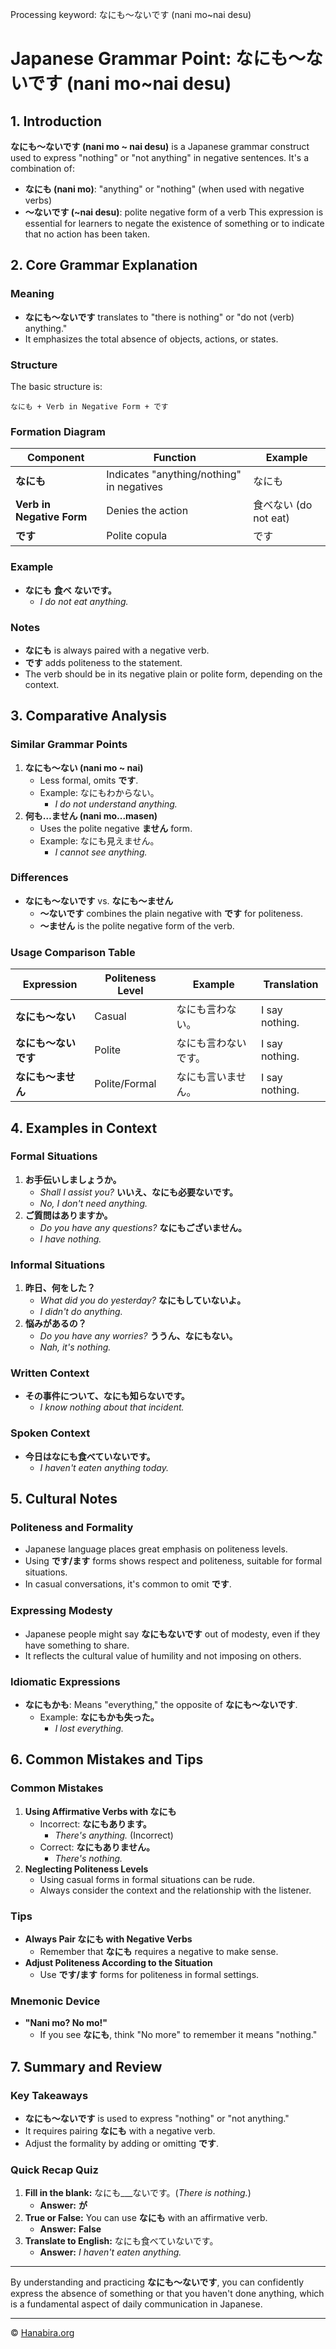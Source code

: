 Processing keyword: なにも～ないです (nani mo~nai desu)
# Japanese Grammar Point: なにも～ないです (nani mo~nai desu)

## 1. Introduction
**なにも～ないです (nani mo ~ nai desu)** is a Japanese grammar construct used to express "nothing" or "not anything" in negative sentences. It's a combination of:
- **なにも (nani mo)**: "anything" or "nothing" (when used with negative verbs)
- **～ないです (~nai desu)**: polite negative form of a verb
This expression is essential for learners to negate the existence of something or to indicate that no action has been taken.
## 2. Core Grammar Explanation
### Meaning
- **なにも～ないです** translates to "there is nothing" or "do not (verb) anything."
- It emphasizes the total absence of objects, actions, or states.
### Structure
The basic structure is:
```
なにも + Verb in Negative Form + です
```
### Formation Diagram
| Component                 | Function                                  | Example                |
|---------------------------|-------------------------------------------|------------------------|
| **なにも**               | Indicates "anything/nothing" in negatives | なにも                 |
| **Verb in Negative Form** | Denies the action                        | 食べない (do not eat)   |
| **です**                 | Polite copula                             | です                   |
### Example
- **なにも** **食べ** **ないです。**
  - *I do not eat anything.*
### Notes
- **なにも** is always paired with a negative verb.
- **です** adds politeness to the statement.
- The verb should be in its negative plain or polite form, depending on the context.
## 3. Comparative Analysis
### Similar Grammar Points
1. **なにも～ない (nani mo ~ nai)**
   - Less formal, omits **です**.
   - Example: なにもわからない。
     - *I do not understand anything.*
2. **何も…ません (nani mo...masen)**
   - Uses the polite negative **ません** form.
   - Example: なにも見えません。
     - *I cannot see anything.*
### Differences
- **なにも～ないです** vs. **なにも～ません**
  - **～ないです** combines the plain negative with **です** for politeness.
  - **～ません** is the polite negative form of the verb.
### Usage Comparison Table
| Expression            | Politeness Level | Example                     | Translation                |
|-----------------------|------------------|-----------------------------|----------------------------|
| **なにも～ない**     | Casual           | なにも言わない。           | I say nothing.             |
| **なにも～ないです** | Polite           | なにも言わないです。       | I say nothing.             |
| **なにも～ません**   | Polite/Formal    | なにも言いません。         | I say nothing.             |
## 4. Examples in Context
### Formal Situations
1. **お手伝いしましょうか。**
   - *Shall I assist you?*
   **いいえ、なにも必要ないです。**
   - *No, I don't need anything.*
2. **ご質問はありますか。**
   - *Do you have any questions?*
   **なにもございません。**
   - *I have nothing.*
### Informal Situations
1. **昨日、何をした？**
   - *What did you do yesterday?*
   **なにもしていないよ。**
   - *I didn't do anything.*
2. **悩みがあるの？**
   - *Do you have any worries?*
   **ううん、なにもない。**
   - *Nah, it's nothing.*
### Written Context
- **その事件について、なにも知らないです。**
  - *I know nothing about that incident.*
### Spoken Context
- **今日はなにも食べていないです。**
  - *I haven't eaten anything today.*
## 5. Cultural Notes
### Politeness and Formality
- Japanese language places great emphasis on politeness levels.
- Using **です/ます** forms shows respect and politeness, suitable for formal situations.
- In casual conversations, it's common to omit **です**.
### Expressing Modesty
- Japanese people might say **なにもないです** out of modesty, even if they have something to share.
- It reflects the cultural value of humility and not imposing on others.
### Idiomatic Expressions
- **なにもかも**: Means "everything," the opposite of **なにも～ないです**.
  - Example: **なにもかも失った。**
    - *I lost everything.*
## 6. Common Mistakes and Tips
### Common Mistakes
1. **Using Affirmative Verbs with なにも**
   - Incorrect: **なにもあります。**
     - *There's anything.* (Incorrect)
   - Correct: **なにもありません。**
     - *There's nothing.*
2. **Neglecting Politeness Levels**
   - Using casual forms in formal situations can be rude.
   - Always consider the context and the relationship with the listener.
### Tips
- **Always Pair なにも with Negative Verbs**
  - Remember that **なにも** requires a negative to make sense.
- **Adjust Politeness According to the Situation**
  - Use **です/ます** forms for politeness in formal settings.
### Mnemonic Device
- **"Nani mo? No mo!"**
  - If you see **なにも**, think "No more" to remember it means "nothing."
## 7. Summary and Review
### Key Takeaways
- **なにも～ないです** is used to express "nothing" or "not anything."
- It requires pairing **なにも** with a negative verb.
- Adjust the formality by adding or omitting **です**.
### Quick Recap Quiz
1. **Fill in the blank:** なにも___ないです。(*There is nothing.*)
   - **Answer:** **が**
2. **True or False:** You can use **なにも** with an affirmative verb.
   - **Answer:** **False**
3. **Translate to English:** なにも食べていないです。
   - **Answer:** *I haven't eaten anything.*

---
By understanding and practicing **なにも～ないです**, you can confidently express the absence of something or that you haven't done anything, which is a fundamental aspect of daily communication in Japanese.


---

© [Hanabira.org](https://hanabira.org)
